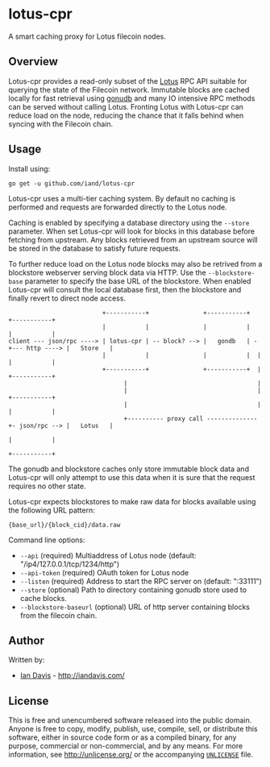 # lotus-cpr

A smart caching proxy for Lotus filecoin nodes.

## Overview

Lotus-cpr provides a read-only subset of the [Lotus](https://github.com/filecoin-project/lotus) RPC
API suitable for querying the state of the Filecoin network. Immutable blocks are cached locally
for fast retrieval using [gonudb](https://github.com/iand/gonudb) and many IO intensive RPC methods
can be served without calling Lotus. Fronting Lotus with Lotus-cpr can reduce load on the node,
reducing the chance that it falls behind when syncing with the Filecoin chain.


## Usage

Install using:

	go get -u github.com/iand/lotus-cpr

Lotus-cpr uses a multi-tier caching system. By default no caching is performed and requests are
forwarded directly to the Lotus node. 

Caching is enabled by specifying a database directory using the `--store` parameter. When set
Lotus-cpr will look for blocks in this database before fetching from upstream. Any blocks retrieved
from an upstream source will be stored in the database to satisfy future requests.

To further reduce load on the Lotus node blocks may also be retrived from a blockstore webserver
serving block data via HTTP. Use the `--blockstore-base` parameter to specify the base URL of the
blockstore. When enabled Lotus-cpr will consult the local database first, then the blockstore and
finally revert to direct node access.


                              +-----------+               +-----------+                  +-----------+
                              |           |               |           |                  |           |
    client --- json/rpc ----> | lotus-cpr | -- block? --> |   gondb   | -+--- http ----> |   Store   | 
                              |           |               |           |  |               |           |
                              +-----------+               +-----------+  |               +-----------+
                                    |                                    |
                                    |                                    |               +-----------+
                                    |                                    |               |           |
                                    +---------- proxy call --------------+- json/rpc --> |   Lotus   | 
                                                                                         |           |
                                                                                         +-----------+
                                             
The gonudb and blockstore caches only store immutable block data and Lotus-cpr will only attempt to use this data
when it is sure that the request requires no other state.

Lotus-cpr expects blockstores to make raw data for blocks available using the following URL pattern:

	{base_url}/{block_cid}/data.raw


Command line options:

 - `--api` (required) Multiaddress of Lotus node (default: "/ip4/127.0.0.1/tcp/1234/http")
 - `--api-token` (required) OAuth token for Lotus node
 - `--listen` (required) Address to start the RPC server on (default: ":33111")
 - `--store` (optional) Path to directory containing gonudb store used to cache blocks.
 - `--blockstore-baseurl` (optional) URL of http server containing blocks from the filecoin chain.


## Author

Written by:

* [Ian Davis](http://github.com/iand) - <http://iandavis.com/>

## License

This is free and unencumbered software released into the public domain. Anyone is free to 
copy, modify, publish, use, compile, sell, or distribute this software, either in source 
code form or as a compiled binary, for any purpose, commercial or non-commercial, and by 
any means. For more information, see <http://unlicense.org/> or the 
accompanying [`UNLICENSE`](UNLICENSE) file.
